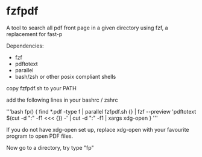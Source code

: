 # fzfpdf
A tool to search all pdf front page in a given directory using fzf, a replacement for fast-p

Dependencies:
- fzf
- pdftotext
- parallel
- bash/zsh or other posix compliant shells

copy fzfpdf.sh to your PATH

add the following lines in your bashrc / zshrc

'''bash
fp() {
	find *.pdf -type f | parallel fzfpdf.sh {} | fzf --preview 'pdftotext $(cut -d ":" -f1 <<< {}) -' | cut -d ":" -f1 | xargs xdg-open
}
'''

If you do not have xdg-open set up, replace xdg-open with your favourite program to open PDF files.

Now go to a directory, try type "fp"
